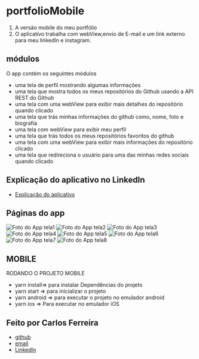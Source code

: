 # portfolioMobile 
1. A versão mobile do meu portfólio
2. O aplicativo trabalha com webView,envio de E-mail e um link externo para meu linkedIn e instagram.

## módulos

O app contém os seguintes módulos

* uma tela de perfil mostrando algumas informações
* uma tela que mostra todos os meus repositórios do Github usando a API REST do Github
* uma tela com uma webView para exibir mais detalhes do repositório quando clicado
* uma tela que trás minhas informações do github como, nome, foto e biografia
* uma tela com webView para exibir meu perfil
* uma tela que trás todos os meus repositórios favoritos do github
* uma tela com uma webView para exibir mais informações do repositório clicado
* uma tela que redireciona o usuário para uma das minhas redes sociais quando clicado 

## Explicação do aplicativo no LinkedIn
* [Explicação do aplicativo](https://www.linkedin.com/posts/carlos-ferreira-4b2ba219a_portfolio-reactnative-react-activity-6789296181450166272-ruob)

## Páginas do app
![Foto do App tela1](https://github.com/CarlosSTS/portfolioMobile/blob/master/images/screen1.jpg)
![Foto do App tela2](https://github.com/CarlosSTS/portfolioMobile/blob/master/images/screen2.jpg)
![Foto do App tela3](https://github.com/CarlosSTS/portfolioMobile/blob/master/images/screen3.jpg)
![Foto do App tela4](https://github.com/CarlosSTS/portfolioMobile/blob/master/images/screen4.jpg)
![Foto do App tela5](https://github.com/CarlosSTS/portfolioMobile/blob/master/images/screen5.jpg)
![Foto do App tela6](https://github.com/CarlosSTS/portfolioMobile/blob/master/images/screen6.jpg)
![Foto do App tela7](https://github.com/CarlosSTS/portfolioMobile/blob/master/images/screen7.jpg)
![Foto do App tela8](https://github.com/CarlosSTS/portfolioMobile/blob/master/images/screen8.jpg)

## MOBILE
RODANDO O PROJETO MOBILE
* yarn install=>  para instalar Dependências do projeto
* yarn start => para inicializar o projeto
* yarn android => para executar o projeto no emulador android
* yarn ios => Para executar no emulador iOS

## Feito por Carlos Ferreira
* [github](https://www.github.com/CarlosSTS)
* [email](mailto://carlossts826@gmail.com)
* [LinkedIn](https://www.linkedin.com/in/carlos-ferreira-4b2ba219a/)
